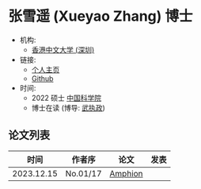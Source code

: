 # 张雪遥 (Xueyao Zhang) 博士

- 机构:
  - [香港中文大学 (深圳)](../Institutions/CHN-CUHK_香港中文大学.md)
- 链接:
  - [个人主页](https://www.zhangxueyao.com)
  - [Github](https://github.com/RMSnow)
- 时间:
  - 2022 硕士 [中国科学院](../Institutions/CHN_CAS_中国科学院.md)
  - 博士在读 (博导: [武执政](Zhizheng_Wu_(武执政).md))

## 论文列表

| 时间 | 作者序 | 论文 | 发表 |
|:-:|:-:|---|---|
| 2023.12.15 | No.01/17 | [Amphion](../Toolkits/Amphion/2023.12.15_Amphion.md) |

